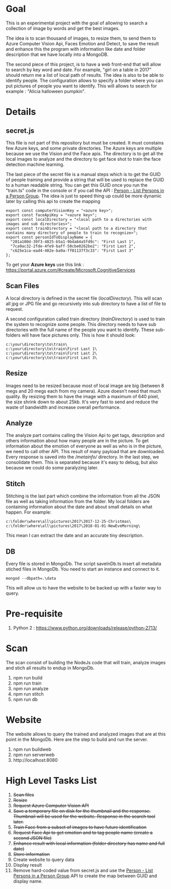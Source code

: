# Goal

This is an experimental project with the goal of allowing to search a collection of image by words and get the best images. 

The idea is to scan thousand of images, to resize them, to send them to Azure Computer Vision Api, Faces Emotion and Detect, to save the result and enhance this the program with information like date and folder description that we have locally into a MongoDB. 

The second piece of this project, is to have a web front-end that will allow to search by key word and date. For example, "girl on a table in 2017" should return me a list of local path of results. The idea is also to be able to identify people. The configuration allows to specify a folder where you can put pictures of people you want to identify. This will allows to search for example : "Alicia halloween pumpkin".

# Details

## secret.js
This file is not part of this repository but must be created.
It must constains few Azure keys, and some private directories. The Azure keys are multiple because we use the Vision and the Face apis. The directory is to get all the local images to analyze and the directory to get face shot to train the face detection machine learning.

The last piece of the secret file is a manual steps which is to get the GUID of people training and provide a string that will be used to replace the GUID to a human readable string. You can get this GUID once you run the "train.ts" code in the console or if you call the API : [Person - List Persons in a Person Group](https://westus.dev.cognitive.microsoft.com/docs/services/563879b61984550e40cbbe8d/operations/563879b61984550f30395241/console). The idea is just to speed thing up could be more dynamic later by calling this api to create the mapping

```
export const computerVisionKey = "<azure key>";
export const faceApiKey = "<azure key>";
export const localDirectory = "<local path to a directories with images and sub directories>";
export const trainDirectory = "<local path to a directory that contains many directory of people to train to recognize>";
export const personIdToDisplayName = {
  "201a100d-39f3-4825-b5a1-9bda64a5fd9c": "First Last 1",
  "7ca9ac32-2fde-4fe9-baff-50cbe0262be2": "First Last 2",
  "c625e1ca-ead4-402e-ba9a-ff01137f3c33": "First Last 3"
};

```

To get your **Azure keys** use this link : https://portal.azure.com/#create/Microsoft.CognitiveServices

## Scan Files
A local directory is defined in the secret file (*localDirectory*). This will scan all jpg or JPG file and go recursively into sub directory to have a list of file to request.

A second configuration called train directory (*trainDirectory*) is used to train the system to recognize some people. This directory needs to have sub directories with the full name of the people you want to identify. These sub-folders will have face pictures only. This is how it should look:

```
c:\your\directory\to\train\
c:\your\directory\to\train\First Last 1\
c:\your\directory\to\train\First Last 2\
c:\your\directory\to\train\First Last 3\

```

## Resize
Images need to be resized because most of local image are big (between 8 megs and 20 megs each from my camera). Azure doesn't need that much quality. By resizing them to have the image with a maximum of 640 pixel, the size shrink down to about 25kb. It's very fast to send and reduce the waste of bandwidth and increase overall performance.

## Analyze
The analyze part contains calling the Vision Api to get tags, description and others information about how many people are in the picture. To get information about the emotion of everyone as well as who is in the picture, we need to call other API. This result of many payload that are downloaded. Every response is saved into the */metainfo/* directory. In the last step, we consolidate them. This is separated because it's easy to debug, but also because we could do some paralyzing later.

## Stitch
Stitching is the last part which combine the information from all the JSON file as well as taking information from the folder. My local folders are containing information about the date and about small details on what happen. For example:

```
c:\folder\where\all\pictures\2017\2017-12-25-Christmas\
c:\folder\where\all\pictures\2017\2018-01-01-NewEveMorning\
```

This mean I can extract the date and an accurate tiny description.

## DB
Every file is stored in MongoDb. The script saveInDb.ts insert all metadata stiched files in MongoDb. You need to start an instance and connect to it.

```
mongod --dbpath=.\data
```

This will allow us to have the website to be backed up with a faster way to query.

# Pre-requisite

1. Python 2 : https://www.python.org/downloads/release/python-2713/

# Scan

The scan consist of building the NodeJs code that will train, analyze images and stich all results to endup in MongoDb.

1. npm run build
2. npm run train
3. npm run analyze
4. npm run stitch
5. npm run db

# Website

The website allows to query the trained and analyzed images that are at this point in the MongoDb. Here are the step to build and run the server.

1. npm run buildweb
2. npm run serverweb
3. http://localhost:8080

# High Level Tasks List

1. ~~Scan files~~
2. ~~Resize~~
3. ~~Request Azure Computer Vision API~~
4. ~~Save a temporary file on disk for the thumbnail and the response. Thumbnail will be used for the website. Response in the search tool later.~~
5. ~~Train Face from a subset of images to have future identification~~
6. ~~Request Face Api to get emotion and to tag people name (create a second JSON file)~~
7. ~~Enhance result with local information (folder directory has name and full date)~~
8. ~~Store information~~
9. Create website to query data
10. Display result
11. Remove hard-coded value from secret.js and use the [Person - List Persons in a Person Group](https://westus.dev.cognitive.microsoft.com/docs/services/563879b61984550e40cbbe8d/operations/563879b61984550f30395241/console) API to create the map between GUID and display name.